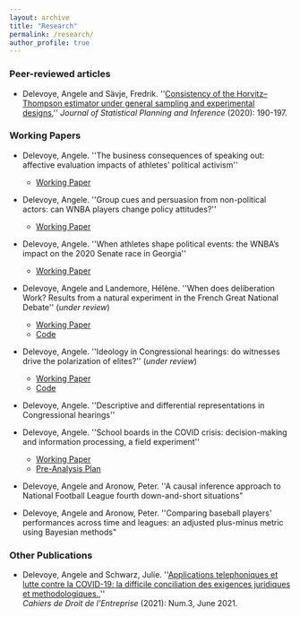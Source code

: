 ```yaml
---
layout: archive
title: "Research"
permalink: /research/
author_profile: true
---
```


### Peer-reviewed articles

- Delevoye, Angele and Sävje, Fredrik. ''[Consistency of the Horvitz–Thompson estimator under general sampling and experimental designs](https://www.sciencedirect.com/science/article/abs/pii/S0378375819301211),'' *Journal of Statistical Planning and Inference* (2020): 190-197.  


### Working Papers

- Delevoye, Angele. ''The business consequences of speaking out: affective evaluation impacts of athletes’ political activism'' 
	- [Working Paper](https://drive.google.com/file/d/1gQcuJRYKls9GZF95khz71vdDSLyNZ0rP/view?usp=sharing)
	
- Delevoye, Angele. ''Group cues and persuasion from non-political actors: can WNBA players change policy attitudes?'' 
	- [Working Paper](https://drive.google.com/file/d/1glaeHDU5bMmyxMbCzj8Xb8bu2c2fcQUY/view?usp=sharing)

- Delevoye, Angele. ''When athletes shape political events: the WNBA’s impact on the 2020 Senate race in Georgia'' 
	- [Working Paper](https://drive.google.com/file/d/1grWk-ijCAz8nLcNkKtPGkPKEL-fNjnFF/view?usp=sharing)

- Delevoye, Angele and Landemore, Hélène. ''When does deliberation Work? Results from a natural experiment in the French Great National Debate'' (*under review*)
	- [Working Paper](https://drive.google.com/file/d/1-BiwU-GXMPbAtD6Sn-wG2Z3wo1qcg8ZD/view?usp=sharing)
	- [Code](https://github.com/adelevoye/Citizen-Assemblies-France)
	
- Delevoye, Angele. ''Ideology in Congressional hearings: do witnesses drive the polarization of elites?'' (*under review*)
	- [Working Paper](https://drive.google.com/file/d/1-LD0sYr3zKwMP8-G1eXrxDWjiIR6RVdv/view?usp=sharing)
	- [Code](https://github.com/adelevoye/congress_hearings)

- Delevoye, Angele. ''Descriptive and differential representations in Congressional hearings'' 

- Delevoye, Angele. ''School boards in the COVID crisis: decision-making and information processing, a field experiment'' 
	- [Working Paper](https://drive.google.com/file/d/1-2rcwRetEJ6J8QeSb8JWF4hb4noWUuN5/view?usp=sharing)
	- [Pre-Analysis Plan](https://osf.io/4xjcu)


- Delevoye, Angele and Aronow, Peter. ''A causal inference approach to National Football League fourth down-and-short situations"

- Delevoye, Angele and Aronow, Peter. ''Comparing baseball players' performances across time and leagues: an adjusted plus-minus metric using Bayesian methods"


### Other Publications

- Delevoye, Angele and Schwarz, Julie. ''[Applications telephoniques et lutte contre la COVID-19: la difficile conciliation des exigences juridiques et methodologiques.](https://www.lexiskiosque.fr/catalog/cahiers-de-droit-de-lentreprise),''  
*Cahiers de Droit de l'Entreprise* (2021): Num.3, June 2021.  


